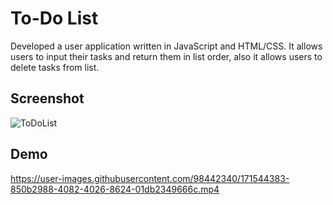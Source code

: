 # To-Do List
Developed a user application written in JavaScript and HTML/CSS. It allows users to input their tasks and return them in list order, also it allows users to delete tasks from list.

## Screenshot
![ToDoList](https://user-images.githubusercontent.com/98442340/171542311-0d83479e-15bd-423f-81dc-7c6f36c6ffe7.png)


## Demo



https://user-images.githubusercontent.com/98442340/171544383-850b2988-4082-4026-8624-01db2349666c.mp4

